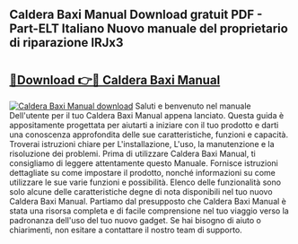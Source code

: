 ## Caldera Baxi Manual Download gratuit PDF - Part-ELT Italiano Nuovo manuale del proprietario di riparazione lRJx3

# <h2><a href="http://dfgyet.blite.top/?on=Caldera+Baxi+Manual">🔗Download 👉🔴 Caldera Baxi Manual</a></h2>

[![Caldera Baxi Manual download](https://i.imgur.com/lujVjoI.png)](http://dfgyet.blite.top/?on=Caldera+Baxi+Manual)
Saluti e benvenuto nel manuale Dell'utente per il tuo Caldera Baxi Manual appena lanciato. Questa guida è appositamente progettata per aiutarti a iniziare con il tuo prodotto e darti una conoscenza approfondita delle sue caratteristiche, funzioni e capacità. Troverai istruzioni chiare per L'installazione, L'uso, la manutenzione e la risoluzione dei problemi. Prima di utilizzare Caldera Baxi Manual, ti consigliamo di leggere attentamente questo Manuale. Fornisce istruzioni dettagliate su come impostare il prodotto, nonché informazioni su come utilizzare le sue varie funzioni e possibilità. Elenco delle funzionalità sono solo alcune delle caratteristiche degne di nota disponibili nel tuo nuovo Caldera Baxi Manual. Partiamo dal presupposto che Caldera Baxi Manual è stata una risorsa completa e di facile comprensione nel tuo viaggio verso la padronanza dell'uso del tuo nuovo gadget. Se hai bisogno di aiuto o chiarimenti, non esitare a contattare il nostro team di supporto.
